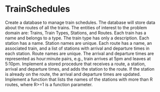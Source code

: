 # TrainSchedules
Create a database to manage train schedules. The database will store data about the routes of
all the trains. The entities of interest to the problem domain are: Trains, Train Types, Stations,
and Routes. Each train has a name and belongs to a type. The train type has only a description.
Each station has a name. Station names are unique. Each route has a name, an associated train,
and a list of stations with arrival and departure times in each station. Route names are unique.
The arrival and departure times are represented as hour:minute pairs, e.g., train arrives at 5pm
and leaves at 5:10pm.
 Implement a stored procedure that receives a route, a station, arrival and departure times,
and adds the station to the route. If the station is already on the route, the arrival and departure
times are updated.
 Implement a function that lists the names of the stations with more than R routes, where R>=1
is a function parameter.
